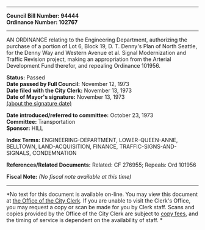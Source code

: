 * * * * *  
  
**Council Bill Number: [](#h0)[](#h2)94444**   
**Ordinance Number: 102767**  
  
* * * * *  
  
AN ORDINANCE relating to the Engineering Department, authorizing the purchase of a portion of Lot 6, Block 19, D. T. Denny's Plan of North Seattle, for the Denny Way and Western Avenue et al. Signal Modernization and Traffic Revision project, making an appropriation from the Arterial Development Fund therefor, and repealing Ordinance 101956.  
  
**Status:** Passed   
**Date passed by Full Council:** November 12, 1973   
**Date filed with the City Clerk:** November 13, 1973   
**Date of Mayor's signature:** November 13, 1973   
[(about the signature date)](/~public/approvaldate.htm)   
  
  
**Date introduced/referred to committee:** October 23, 1973   
**Committee:** Transportation   
**Sponsor:** HILL   
  
**Index Terms:** ENGINEERING-DEPARTMENT, LOWER-QUEEN-ANNE, BELLTOWN, LAND-ACQUISITION, FINANCE, TRAFFIC-SIGNS-AND-SIGNALS, CONDEMNATION  
  
**References/Related Documents:** Related: CF 276955; Repeals: Ord 101956  
  
**Fiscal Note:** *(No fiscal note available at this time)*  
  
* * * * *  
  
*No text for this document is available on-line. You may view this document at [the Office of the City Clerk](http://www.seattle.gov/leg/clerk/contactUs.htm). If you are unable to visit the Clerk's Office, you may request a copy or scan be made for you by Clerk staff. Scans and copies provided by the Office of the City Clerk are subject to [copy fees](http://clerk.seattle.gov/~public/clerkfees.htm), and the timing of service is dependent on the availability of staff. *  
  
  
